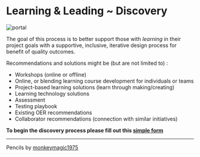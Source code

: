 #  <i class="fa fa-book"></i> Learning & Leading  ~  Discovery
![portal](http://www.socialcoding4good.org/sites/default/files/2183012117_ee8eae65e8_o.jpg)

The goal of this process is to better support those with *learning* in their project goals with a supportive, inclusive, iterative design process for benefit of quality outcomes.

Recommendations and solutions might be (but are not limited to) :

* Workshops (online or offline)
* Online, or blending learning course development for individuals or teams
* Project-based learning solutions (learn through making/creating)
* Learning technology solutions
* Assessment
* Testing playbook
* Existing OER recommendations
* Collaborator recommendations (connection with similar initiatives)

**To begin the discovery process please fill out this [simple form](https://docs.google.com/forms/d/1jCy-e9n4qf2BSIs7wWFHcUYigAnJu3JHKA4TbA1OXoI/viewform)**


***

Pencils by [monkeymagic1975](https://www.flickr.com/photos/monkeymagic1975/)
